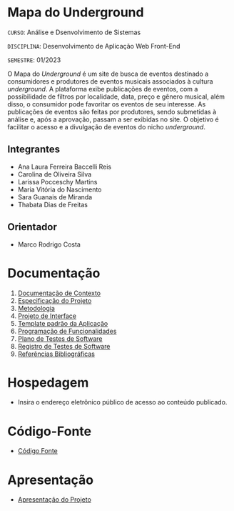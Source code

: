 # Mapa do Underground

`CURSO`: Análise e Dsenvolvimento de Sistemas

`DISCIPLINA`: Desenvolvimento de Aplicação Web Front-End

`SEMESTRE`: 01/2023

O Mapa do <i>Underground</i> é um site de busca de eventos destinado a consumidores e produtores de eventos musicais associados à cultura <i>underground</i>. A plataforma exibe publicações de eventos, com a possibilidade de filtros por localidade, data, preço e gênero musical, além disso, o consumidor pode favoritar os eventos de seu interesse. As publicações de eventos são feitas por produtores, sendo submetidas à análise e, após a aprovação, passam a ser exibidas no site. O objetivo é facilitar o acesso e a divulgação de eventos do nicho <i>underground</i>.

## Integrantes

* Ana Laura Ferreira Baccelli Reis
* Carolina de Oliveira Silva
* Larissa Pocceschy Martins
* Maria Vitória do Nascimento
* Sara Guanais de Miranda
* Thabata Dias de Freitas


## Orientador

* Marco Rodrigo Costa

# Documentação

<ol>
<li><a href="documentos/01-Documentação de Contexto.md"> Documentação de Contexto</a></li>
<li><a href="documentos/02-Especificação do Projeto.md"> Especificação do Projeto</a></li>
<li><a href="documentos/03-Metodologia.md"> Metodologia</a></li>
<li><a href="documentos/04-Projeto de Interface.md"> Projeto de Interface</a></li>
<li><a href="documentos/05-Template padrão da Aplicação.md"> Template padrão da Aplicação</a></li>
<li><a href="documentos/06-Programação de Funcionalidades.md"> Programação de Funcionalidades</a></li>
<li><a href="documentos/07-Plano de Testes de Software.md"> Plano de Testes de Software</a></li>
<li><a href="documentos/08-Registro de Testes de Software.md"> Registro de Testes de Software</a></li>
<li><a href="documentos/09-Referências.md"> Referências Bibliográficas</a></li>
</ol>

# Hospedagem

* Insira o endereço eletrônico público de acesso ao conteúdo publicado. 

# Código-Fonte

* <a href="codigo-fonte/README.md">Código Fonte</a>

# Apresentação

* <a href="apresentacao/README.md">Apresentação do Projeto</a>
